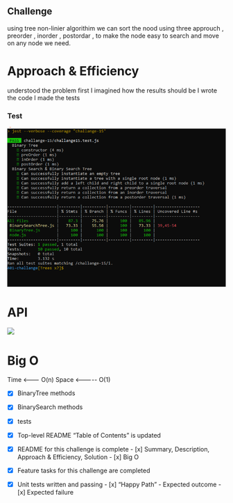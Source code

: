## Challenge

using tree non-linier algorithim we can sort the nood using three approuch , preorder , inorder , postordar , to make the node easy to search and move on any node we need.

# Approach & Efficiency
understood the problem first I imagined how the results should be I wrote the code I made the tests



### Test 
![](ch15.PNG)

# API

![](https://algs4.cs.princeton.edu/32bst/images/bst-search.png)


# Big O

Time <--- O(n)
Space <----- O(1)





- [x] BinaryTree  methods
- [x] BinarySearch methods
- [x] tests

 - [x] Top-level README “Table of Contents” is updated
 - [x] README for this challenge is complete
       - [x] Summary, Description, Approach & Efficiency, Solution
       - [x] Big O 
 - [x] Feature tasks for this challenge are completed
 - [x] Unit tests written and passing
       - [x] “Happy Path” - Expected outcome
       - [x] Expected failure
